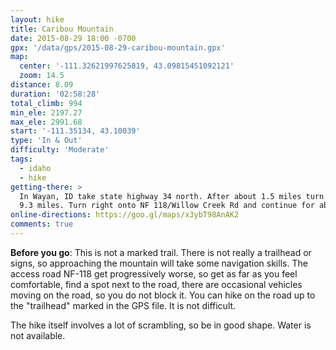 ```yaml
---
layout: hike
title: Caribou Mountain
date: 2015-08-29 18:00 -0700
gpx: '/data/gps/2015-08-29-caribou-mountain.gpx'
map:
  center: '-111.32621997625819, 43.09815451092121'
  zoom: 14.5
distance: 8.09
duration: '02:58:28'
total_climb: 994
min_ele: 2197.27
max_ele: 2991.68
start: '-111.35134, 43.10039'
type: 'In & Out'
difficulty: 'Moderate'
tags:
  - idaho
  - hike
getting-there: >
  In Wayan, ID take state highway 34 north. After about 1.5 miles turn onto Grays Lake Rd for about
  9.3 miles. Turn right onto NF 118/Willow Creek Rd and continue for about 2 miles.
online-directions: https://goo.gl/maps/x3ybT98AnAK2
comments: true
---
```


__Before you go__: This is not a marked trail. There is not really a trailhead or signs, so
approaching the mountain will take some navigation skills.  The access road NF-118 get progressively
worse, so get as far as you feel comfortable, find a spot next to the road, there are occasional
vehicles moving on the road, so you do not block it. You can hike on the road up to the "trailhead"
marked in the GPS file. It is not difficult.

The hike itself involves a lot of scrambling, so be in good shape.  Water is not available.

